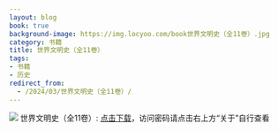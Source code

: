 ```yaml
---
layout: blog
book: true
background-image: https://img.locyoo.com/book世界文明史（全11卷）.jpg
category: 书籍
title: 世界文明史（全11卷）
tags:
- 书籍
- 历史
redirect_from:
  - /2024/03/世界文明史（全11卷）/
---
```

![](https://img.locyoo.com/book世界文明史（全11卷）.jpg)
世界文明史（全11卷）: <a name = "ref1" href="https://url18.ctfile.com/f/50983618-1060770508-93d9f1?p=3619">点击下载</a>，访问密码请点击右上方“关于”自行查看